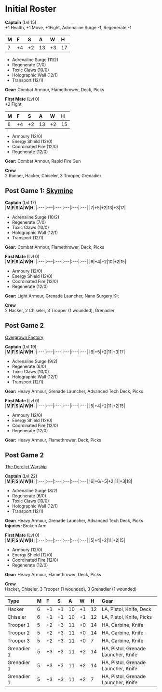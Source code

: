 # Initial Roster

**Captain** (Lvl 15)  
+1 Health, +1 Move, +1Fight, Adrenaline Surge -1, Regenerate -1  

|**M**|**F**|**S**|**A**|**W**|**H**|
|:---|:---|:---|:---|:---|:---|
|7|+4|+2|13|+3|17|

 - Adrenaline Surge (11/2)  
 - Regenerate (7/0)  
 - Toxic Claws (10/0)  
 - Holographic Wall (12/1)  
 - Transport (12/1)  

**Gear:** Combat Armour, Flamethrower, Deck, Picks  

**First Mate** (Lvl 0)  
+2 Fight  

|**M**|**F**|**S**|**A**|**W**|**H**|
|:---|:---|:---|:---|:---|:---|
|6|+4|+2|13|+2|15|

 - Armoury (12/0)  
 - Energy Shield (12/0)  
 - Coordinated Fire (12/0)  
 - Regenerate (12/0)  

**Gear:** Combat Armour, Rapid Fire Gun   

**Crew**  
2 Runner, Hacker, Chiseler, 3 Trooper, Grenadier

## Post Game 1: [Skymine](Campaign%20Log.md#szenario-1--skymine)

**Captain** (Lvl 17)   
|**M**|**F**|**S**|**A**|**W**|**H**|
|:---|:---|:---|:---|:---|:---|
|7|+5|+2|13|+3|17|

 - Adrenaline Surge (10/2)  
 - Regenerate (7/0)  
 - Toxic Claws (10/0)  
 - Holographic Wall (12/1)  
 - Transport (12/1)  

**Gear:** Combat Armour, Flamethrower, Deck, Picks  

**First Mate** (Lvl 0)  
|**M**|**F**|**S**|**A**|**W**|**H**|
|:---|:---|:---|:---|:---|:---|
|6|+4|+2|10|+2|15|

 - Armoury (12/0)  
 - Energy Shield (12/0)  
 - Coordinated Fire (12/0)  
 - Regenerate (12/0)  

**Gear:** Light Armour, Grenade Launcher, Nano Surgery Kit

**Crew**  
2 Hacker, 2 Chiseler, 3 Trooper (1 wounded), Grenadier


## Post Game 2
[Overgrown Factory](Campaign%20Log.md#szenario-2--overgrown-factory)

**Captain** (Lvl 19)   
|**M**|**F**|**S**|**A**|**W**|**H**|
|:---|:---|:---|:---|:---|:---|
|6|+5|+2|11|+3|17|

 - Adrenaline Surge (9/2)  
 - Regenerate (6/0)  
 - Toxic Claws (10/0)  
 - Holographic Wall (12/1)  
 - Transport (12/1)  

**Gear:** Heavy Armour, Grenade Launcher, Advanced Tech Deck, Picks  

**First Mate** (Lvl 0)  
|**M**|**F**|**S**|**A**|**W**|**H**|
|:---|:---|:---|:---|:---|:---|
|5|+4|+2|11|+2|15|

 - Armoury (12/0)  
 - Energy Shield (12/0)  
 - Coordinated Fire (12/0)  
 - Regenerate (12/0)  

**Gear:** Heavy Armour, Flamethrower, Deck, Picks


## Post Game 2
[The Derelict Warship](Campaign%20Log.md#szenario-3--the-derelict-warship)

**Captain** (Lvl 22)   
|**M**|**F**|**S**|**A**|**W**|**H**|
|:---|:---|:---|:---|:---|:---|
|6|+6/+5|+2|11|+3|18|

 - Adrenaline Surge (8/2)  
 - Regenerate (6/0)  
 - Toxic Claws (10/0)  
 - Holographic Wall (12/1)  
 - Transport (12/1)  

**Gear:** Heavy Armour, Grenade Launcher, Advanced Tech Deck, Picks  
**Injuries:** Broken Arm

**First Mate** (Lvl 0)  
|**M**|**F**|**S**|**A**|**W**|**H**|
|:---|:---|:---|:---|:---|:---|
|5|+4|+2|11|+2|15|

 - Armoury (12/0)  
 - Energy Shield (12/0)  
 - Coordinated Fire (12/0)  
 - Regenerate (12/0)  

**Gear:** Heavy Armour, Flamethrower, Deck, Picks

**Crew**  
Hacker, Chiseler, 3 Trooper (1 wounded), 3 Grenadier (1 wounded)

|**Type**|**M**|**F**|**S**|**A**|**W**|**H**|**Gear**|
|:---|:---|:---|:---|:---|:---|:---|:---|
|Hacker|6|+1|+1|10|+1|12|LA, Pistol, Knife, Deck|
|Chiseler|6|+1|+1|10|+1|12|LA, Pistol, Knife, Picks|
|Trooper 1|5|+2|+3|11|+0|14|HA, Carbine, Knife|
|Trooper 2|5|+2|+3|11|+0|14|HA, Carbine, Knife|
|Trooper 3|5|+2|+3|11|+0|7|HA, Carbine, Knife|
|Grenadier 1|5|+3|+3|11|+2|14|HA, Pistol, Grenade Launcher, Knife|
|Grenadier 1|5|+3|+3|11|+2|14|HA, Pistol, Grenade Launcher, Knife|
|Grenadier 1|5|+3|+3|11|+2|7|HA, Pistol, Grenade Launcher, Knife|
